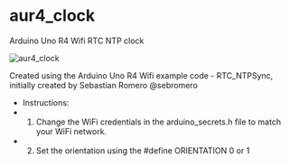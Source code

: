 # aur4_clock

Arduino Uno R4 Wifi RTC NTP clock

![aur4_clock](https://github.com/eremef/aur4_clock/assets/34741103/37007db1-cfd8-44b4-8dd1-fa4f450997d1)

Created using the Arduino Uno R4 Wifi example code - RTC_NTPSync, initially created by Sebastian Romero @sebromero  

 * Instructions:
 * 1. Change the WiFi credentials in the arduino_secrets.h file to match your WiFi network.
 * 2. Set the orientation using the #define ORIENTATION 0 or 1
